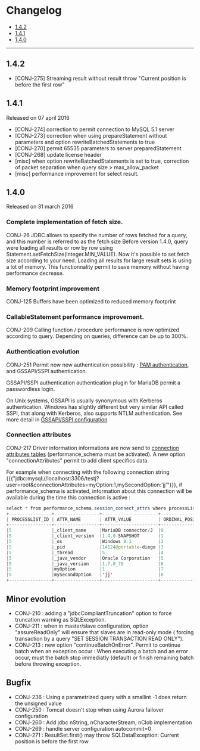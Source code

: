 # Changelog

* [1.4.2](#1.4.2)
* [1.4.1](#1.4.1)
* [1.4.0](#1.4.0)

---
## 1.4.2

* [CONJ-275] Streaming result without result throw "Current position is before the first row"


## 1.4.1
Released on 07 april 2016

* [CONJ-274] correction to permit connection to MySQL 5.1 server
* [CONJ-273] correction when using prepareStatement without parameters and option rewriteBatchedStatements to true
* [CONJ-270] permit 65535 parameters to server preparedStatement
* [CONJ-268] update license header
* [misc] when option rewriteBatchedStatements is set to true, correction of packet separation when query size > max_allow_packet
* [misc] performance improvement for select result.

## 1.4.0
Released on 31 march 2016
### Complete implementation of fetch size.
CONJ-26
JDBC allows to specify the number of rows fetched for a query, and this number is referred to as the fetch size
Before version 1.4.0, query were loading all results or row by row using Statement.setFetchSize(Integer.MIN_VALUE).
Now it's possible to set fetch size according to your need. 
Loading all results for large result sets is using a lot of memory. This functionnality permit to save memory without having performance decrease.

### Memory footprint improvement
CONJ-125
Buffers have been optimized to reduced memory footprint

### CallableStatement  performance improvement.
CONJ-209
Calling function / procedure performance is now optimized according to query. Depending on queries, difference can be up to 300%.

### Authentication evolution
CONJ-251 Permit now new authentication possibility : [PAM authentication](https://mariadb.com/kb/en/mariadb/pam-authentication-plugin/), and GSSAPI/SSPI authentication.

GSSAPI/SSPI authentication authentication plugin for MariaDB permit a passwordless login.

On Unix systems, GSSAPI is usually synonymous with Kerberos authentication. Windows has slightly different but very similar API called SSPI, that along with Kerberos, also supports NTLM authentication.
See more detail in [GSSAPI/SSPI configuration](https://github.com/MariaDB/mariadb-connector-j/blob/master/documentation/plugin/GSSAPI.md)

### Connection attributes
CONJ-217
Driver information informations are now send to [connection attributes tables](https://mariadb.com/kb/en/mariadb/performance-schema-session_connect_attrs-table/) (performance_schema must be activated).
A new option "connectionAttributes" permit to add client specifics data.

For example when connecting with the following connection string {{{"jdbc:mysql://localhost:3306/testj?user=root&connectionAttributes=myOption:1,mySecondOption:'jj'"}}}, 
if performance_schema is activated, information about this connection will be available during the time this connection is active :
``` java
select * from performance_schema.session_connect_attrs where processList_id = 5
+----------------+-----------------+---------------------+------------------+
| PROCESSLIST_ID | ATTR_NAME       | ATTR_VALUE          | ORDINAL_POSITION |
+----------------+-----------------+---------------------+------------------+
|5               |_client_name     |MariaDB connector/J  |0                 |
|5               |_client_version  |1.4.0-SNAPSHOT       |1                 |
|5               |_os              |Windows 8.1          |2                 | 
|5               |_pid             |14124@portable-diego |3                 |
|5               |_thread          |5                    |4                 |
|5               |_java_vendor     |Oracle Corporation	 |5                 |
|5               |_java_version    |1.7.0_79	         |6                 |
|5               |myOption         |1	                 |7                 |
|5               |mySecondOption   |'jj'                 |8                 |
+----------------+-----------------+---------------------+------------------+
```


## Minor evolution
* CONJ-210 : adding a "jdbcCompliantTruncation" option to force truncation warning as SQLException.
* CONJ-211 : when in master/slave configuration, option "assureReadOnly" will ensure that slaves are in read-only mode ( forcing transaction by a query "SET SESSION TRANSACTION READ ONLY"). 
* CONJ-213 : new option "continueBatchOnError". Permit to continue batch when an exception occur : When executing a batch and an error occur, must the batch stop immediatly (default) or finish remaining batch before throwing exception.

## Bugfix
* CONJ-236 : Using a parametrized query with a smallint -1 does return the unsigned value
* CONJ-250 : Tomcat doesn't stop when using Aurora failover configuration
* CONJ-260 : Add jdbc nString, nCharacterStream, nClob implementation
* CONJ-269 : handle server configuration autocommit=0
* CONJ-271 : ResultSet.first() may throw SQLDataException: Current position is before the first row
